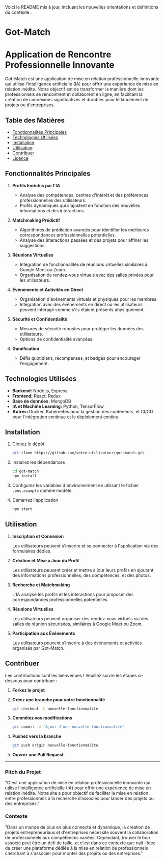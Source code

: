 Voici le README mis à jour, incluant les nouvelles orientations et définitions du contexte :

# Got-Match
# Application de Rencontre Professionnelle Innovante

Got-Match est une application de mise en relation professionnelle innovante qui utilise l'intelligence artificielle (IA) pour offrir une expérience de mise en relation inédite. Notre objectif est de transformer la manière dont les professionnels se rencontrent et collaborent en ligne, en facilitant la création de connexions significatives et durables pour le lancement de projets ou d'entreprises.

## Table des Matières

- [Fonctionnalités Principales](#fonctionnalités-principales)
- [Technologies Utilisées](#technologies-utilisées)
- [Installation](#installation)
- [Utilisation](#utilisation)
- [Contribuer](#contribuer)
- [Licence](#licence)

## Fonctionnalités Principales

1. **Profils Enrichis par l'IA**
   - Analyse des compétences, centres d'intérêt et des préférences professionnelles des utilisateurs.
   - Profils dynamiques qui s'ajustent en fonction des nouvelles informations et des interactions.

2. **Matchmaking Prédictif**
   - Algorithmes de prédiction avancés pour identifier les meilleures correspondances professionnelles potentielles.
   - Analyse des interactions passées et des projets pour affiner les suggestions.

3. **Réunions Virtuelles**
   - Intégration de fonctionnalités de réunions virtuelles similaires à Google Meet ou Zoom.
   - Organisation de rendez-vous virtuels avec des salles privées pour les utilisateurs.

4. **Événements et Activités en Direct**
   - Organisation d'événements virtuels et physiques pour les membres.
   - Intégration avec des événements en direct où les utilisateurs peuvent interagir comme s'ils étaient présents physiquement.

5. **Sécurité et Confidentialité**
   - Mesures de sécurité robustes pour protéger les données des utilisateurs.
   - Options de confidentialité avancées.

6. **Gamification**
   - Défis quotidiens, récompenses, et badges pour encourager l'engagement.


## Technologies Utilisées

- **Backend:** Node.js, Express
- **Frontend:** React, Redux
- **Base de données:** MongoDB
- **IA et Machine Learning:** Python, TensorFlow
- **Autres:** Docker, Kubernetes pour la gestion des conteneurs, et CI/CD pour l'intégration continue et le déploiement continu.

## Installation

1. Clonez le dépôt

    ```bash
    git clone https://github.com/votre-utilisateur/got-match.git
    ```

2. Installez les dépendances

    ```bash
    cd got-match
    npm install
    ```

3. Configurez les variables d'environnement en utilisant le fichier `.env.example` comme modèle.

4. Démarrez l'application

    ```bash
    npm start
    ```

## Utilisation

1. **Inscription et Connexion**

   Les utilisateurs peuvent s'inscrire et se connecter à l'application via des formulaires dédiés.

2. **Création et Mise à Jour du Profil**

   Les utilisateurs peuvent créer et mettre à jour leurs profils en ajoutant des informations professionnelles, des compétences, et des photos.

3. **Recherche et Matchmaking**

   L'IA analyse les profils et les interactions pour proposer des correspondances professionnelles potentielles.

4. **Réunions Virtuelles**

   Les utilisateurs peuvent organiser des rendez-vous virtuels via des salles de réunion sécurisées, similaires à Google Meet ou Zoom.

5. **Participation aux Événements**

   Les utilisateurs peuvent s'inscrire à des événements et activités organisés par Got-Match.

## Contribuer

Les contributions sont les bienvenues ! Veuillez suivre les étapes ci-dessous pour contribuer :

1. **Forkez le projet**

2. **Créez une branche pour votre fonctionnalité**

    ```bash
    git checkout -b nouvelle-fonctionnalite
    ```

3. **Commitez vos modifications**

    ```bash
    git commit -m "Ajout d'une nouvelle fonctionnalité"
    ```

4. **Pushez vers la branche**

    ```bash
    git push origin nouvelle-fonctionnalite
    ```

5. **Ouvrez une Pull Request**


---

### Pitch du Projet

"C'est une application de mise en relation professionnelle innovante qui utilise l'intelligence artificielle (IA) pour offrir une expérience de mise en relation inédite. Notre site a pour objectif de faciliter la mise en relation entre professionnels à la recherche d’associés pour lancer des projets ou des entreprises."

### Contexte

"Dans un monde de plus en plus connecté et dynamique, la création de projets entrepreneuriaux et d'entreprises nécessite souvent la collaboration de professionnels aux compétences variées. Cependant, trouver le bon associé peut être un défi de taille, et c'est dans ce contexte que naît l'idée de créer une plateforme dédiée à la mise en relation de professionnels cherchant à s'associer pour monter des projets ou des entreprises."

